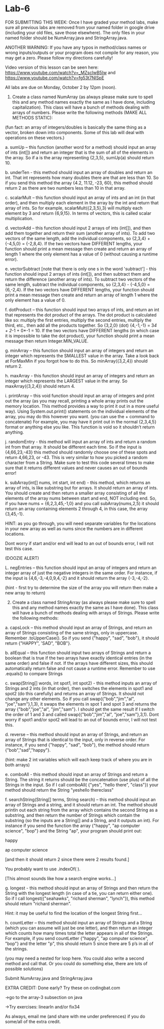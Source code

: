 # Lab-6
FOR SUBMITTING THIS WEEK: Once I have graded your method labs, make sure all previous labs are removed from your named folder in google drive (including your old files, save those elsewhere). The only files in your named folder should be NumArray.java and StringArray.java.

ANOTHER WARNING: If you have any typos in method/class names or wrong inputs/outputs or your program does not compile for any reason, you may get a zero. Please follow my directions carefully!

Video version of this lesson can be seen here: https://www.youtube.com/watch?v=_MZscIwB5Iw and https://www.youtube.com/watch?v=fg53t7NISpE 

All labs are due on Monday, October 2 by 12pm (noon). 

 

1. Create a class named NumArray (as always please make sure to spell this and any method names exactly the same as I have done, including capitalization). This class will have a bunch of methods dealing with arrays of numbers. Please write the following methods (MAKE ALL METHODS STATIC):


(fun fact: an array of integers/doubles is basically the same thing as a vector, broken down into components. Some of this lab will deal with operations on these vectors.)

a. sumUp – this function (another word for a method) should input an array of ints (int[]) and return an integer that is the sum of all of the elements in the array. So if a is the array representing {2,3,5}, sumUp(a) should return 10.


b. underTen - this method should input an array of doubles and return an int. That int represents how many doubles there are that are less than 10. So if you send this method the array {4.2, 11.12, -23, 60}, this method should return 2 as there are two numbers less than 10 in that array.


c. scalarMult – this function should input an array of ints and an int (in that order), and then multiply each element in the array by the int and return that array of ints. So for example, scalarMult({2,3,5},3) will multiply each element by 3 and return {6,9,15}. In terms of vectors, this is called scalar multiplication.


d. vectorAdd – this function should input 2 arrays of ints (int[]), and then add them together and return their sum (another array of ints). To add two vectors of the same length, add the individual components, so {2,3,4} + {-4,5,0} = {-2,8,4}. If the two vectors have DIFFERENT lengths, your function should print a mean message then create and return an array of length 1 where the only element has a value of 0 (without causing a runtime error).

 

e. vectorSubtract [note that there is only one s in the word 'subtract'] - this function should input 2 arrays of ints (int[]), and then subtract them and return the difference (another array of ints). To subtract two vectors of the same length, subtract the individual components, so {2,3,4} - {-4,5,0} = {6,-2,4}. If the two vectors have DIFFERENT lengths, your function should print a mean message then create and return an array of length 1 where the only element has a value of 0.

 

f. dotProduct – this function should input two arrays of ints, and return an int that represents the dot product of the arrays. The dot product is calculated like so: multiply the first entries, multiply the second entries, multiply the third, etc., then add all the products together. So {3,2,0} (dot) {4,-1,-1} = 3*4 + 2*-1 + 0*-1 = 10. If the two vectors have DIFFERENT lengths (in which case it is impossible to take the dot product), your function should print a mean message then return Integer.MIN_VALUE.

 

g. minArray – this function should input an array of integers and return an integer which represents the SMALLEST value in the array. Take a look back at ForMaxMin if you forgot how to do this. So minArray({3,2,4}) should return 2.

 

h. maxArray - this function should input an array of integers and return an integer which represents the LARGEST value in the array. So maxArray({3,2,4}) should return 4.


i. printArray – this void function should input an array of integers and print out the array (as you may recall, printing a whole array prints out the memory location. This method provides a way to print it out in a more useful way). Using System.out.print() statements on the individual elements of the array, you may do this however you want.  (you can use the + command to concatenate) For example, you may have it print out in the normal {2,3,4,5} format or anything else you like. This function is void so it shouldn’t return anything.


j. randomEntry - this method will input an array of ints and return a random int from that array. It should be different each time. So if the input is {4,66,23,-43} this method should randomly choose one of these spots and return 4,66,23, or -43. This is very similar to how you picked a random character from a String. Make sure to test this code several times to make sure that it returns different values and never causes an out of bounds error!


k. subArray(int[] nums, int start, int end) - this method, which returns an array of ints, is like substring but for arrays. It should return an array of ints. You should create and then return a smaller array consisting of all the elements of the array nums between start and end, NOT including end. So, if you have nums = {6,2,3,45,-1,0} and you call subArray(nums,2,5) it should return an array containing elements 2 through 4, in this case, the array {3,45,-1}. 

HINT: as you go through, you will need separate variables for the locations in your new array as well as nums since the numbers are in different locations.

Dont worry if start and/or end will lead to an out of bounds error, I will not test this case.

 

(DOOZIE ALERT)

L. negEntries – this function should input an array of integers and return an integer array of just the negative integers in the same order. For instance, if the input is {4,6,-3,-4,0,9,4,-2} and it should return the array {-3,-4,-2}.


 (hint - first try to determine the size of the array you will return then make a new array to return)




2. Create a class named StringArray (as always please make sure to spell this and any method names exactly the same as I have done). This class will have a bunch of methods dealing with arrays of Strings. Please write the following methods:


a. capsLock – this method should input an array of Strings, and return an array of Strings consisting of the same strings, only in uppercase. Remember .toUpperCase(). So if you send {"happy", "sad", "bob"}, it should return {"HAPPY", 'SAD", "BOB"}.


b. allEqual – this function should input two arrays of Strings and return a boolean that is true if the two arrays have exactly identical entries (in the same order) and false if not. If the arrays have different sizes, this should automatically return false and not cause a runtime error. Remember to use .equals() to compare Strings


c. swap(String[] words, int spot1, int spot2) - this method inputs an array of Strings and 2 ints (in that order), then switches the elements in spot1 and spot2 (do this carefully) and returns an array of Strings. It should not change any other elements. So if you call swap({"bob","jim","al", "joe","sam"},1,3), it swaps the elements in spot 1 and spot 3 and returns the array {"bob","joe","al", "jim","sam"}. I should get the same result if I switch the order of 1 and 3 and called swap({"bob","jim","al", "joe","sam"},3,1). Dont worry if spot1 and/or spot2 will lead to an out of bounds error, I will not test this.


d. reverse – this method should input an array of Strings, and return an array of Strings that is identical to the input, only in reverse order. For instance, if you send {"happy", "sad", "bob"}, the method should return {"bob","sad","happy"}.

 

(hint: make 2 int variables which will each keep track of where you are in both arrays)


e. comboAll - this method should input an array of Strings and return a String. The string it returns should be the concatenation (use plus) of all the Strings in the input. So if I call comboAll( {"yes", "hello there", "class"}) your method should return the String "yeshello thereclass"


f. searchString(String[] terms, String search) – this method should input an array of Strings and a string, and it should return an int. The method should println out each string from the array which contains the second String as a substring, and then return the number of Strings which contain the substring (so the inputs are a String[] and a String, and it outputs an int). For instance if you send the function the array {"happy", "ap computer science", "bop"} and the String "ap", your program should print out:

happy

ap computer science

[and then it should return 2 since there were 2 results found.]

You probably want to use .indexOf( ).


[This almost sounds like how a search engine works…]


g. longest - this method should input an array of Strings and then return the String with the longest length (in case of a tie, you can return either one). So if I call longest({"seahawks", "richard sherman", "lynch"}), this method should return "richard sherman".

Hint: it may be useful to find the location of the longest String first... 


h. countLetter – this method should input an array of Strings and a String (which you can assume will just be one letter), and then return an integer which counts how many times total the letter appears in all of the Strings. For example, if you send countLetter {"happy", "ap computer science", "bop"} and the letter "p", this should return 5 since there are 5 p’s in all of the strings.

 

(you may need a nested for loop here. You could also write a second method and call that. Or you could do something else, there are lots of possible solutions)


Submit NumArray.java and StringArray.java



EXTRA CREDIT: Done early? Try these on codingbat.com

->go to the array-3 subsection on java

->Try exercises: linearIn and/or fix34

As always, email me (and share with me under preferences) if you do some/all of the extra credit.
